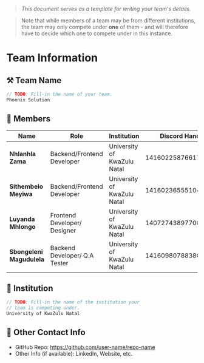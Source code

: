 > *This document serves as a template for writing your team's details.*

> Note that while members of a team may be from different institutions, the team may only compete under **one** of them - and will therefore have to decide which one to compete under in this instance.

# Team Information

## ⚒️ Team Name
``` c
// TODO: Fill-in the name of your team.
Phoenix Solution
```

## 👥 Members
| Name     | Role                | Institution           | Discord Handle | Email |
|----------|---------------------|-----------------------| -------------------|-------------|
| **Nhlanhla Zama**   | Backend/Frontend Developer   | University of KwaZulu Natal | 1416022587661750313 | <siphozama05@gmail.com> |
| **Sithembelo Meyiwa**   | Backend/Frontend Developer  | University of KwaZulu Natal | 1416023655510442074  | <sthembelomsweli4@gmail.com> |
| **Luyanda Mhlongo**   | Frontend Developer/ Designer      | University of KwaZulu Natal | 1407274389770080279 | <luyandalxumhlongo@gmail.com> |
| **Sbongeleni Magudulela**   | Backend Developer/ Q.A Tester   | University of KwaZulu Natal | 1416098078838096047 | <simnumber10@gmail.com> |

## 🏫 Institution
``` c
// TODO: Fill-in the name of the institution your
// team is competing under. 
University of KwaZulu Natal
```

## 📧 Other Contact Info
- GitHub Repo: <https://github.com/user-name/repo-name>
- Other Info (if available): LinkedIn, Website, etc.

